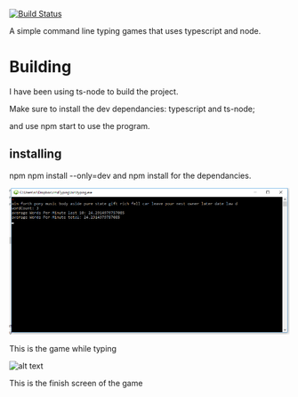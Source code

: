 [![Build Status](https://travis-ci.org/Scoombe/cmdTyping.svg?branch=typingVersion2)](https://travis-ci.org/Scoombe/cmdTyping)

 A simple command line typing games that uses typescript and node.



# Building
I have been using ts-node to build the project.

Make sure to install the dev dependancies: typescript and ts-node;

and use npm start to use the program.

## installing

npm npm install --only=dev and npm install for the dependancies.


![alt text](https://raw.githubusercontent.com/scoombe/cmdtyping/ReadMeUpdates/Screenshots/typingscreenshot.png)

This is the game while typing

![alt text](https://raw.githubusercontent.com/scoombe/cmdtyping/ReadMeUpdates/Screenshots/finishscreenscreenshot.png)

This is the finish screen of the game


